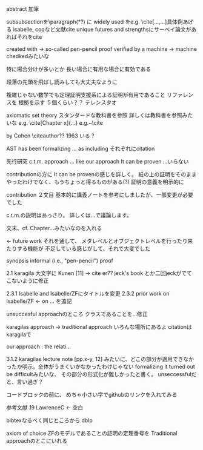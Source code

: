 
abstract 加筆

subsubsectionを\paragraph(*?) に
widely used をe.g. \cite[...,...]具体例あげる
isabelle, coqなど文献cite
unique futures and strengthsにサーベイ論文があればそれをcite

created with -> so-called pen-pencil proof 
verified by a machine -> machine chedkedみたいな

特に場合分けが多いとか
長い場合に有用な場合に有効である

段落の先頭を飛ばし読みしても大丈夫なように

複雑じゃない数学でも定理証明支援系による証明が有用であること
リファレンスを
根拠を示す
５個くらい？？
テレンスタオ

axiomatic set theory
スタンダードな教科書を参照
詳しくは教科書を参照みたいな
e.g. \cite[Chapter x]{...}
e.g.~\cite

by Cohen \citeauthor??
1963 いる？

AST has been formalizing ... as 
including それぞれにcitation 

先行研究
c.t.m. approach ... like our approach 
It can be proven ...いらない

contributionの方に
It can be provenの感じを詳しく。
紙の上の証明をそのままやったわけでなく、もうちょっと得るものがある(?)
証明の意義を明示的に

contribution 
２文目
基本的に講義ノートを参考にしましたが、一部変更が必要でした

c.t.m.の説明はあっさり。
詳しくは...で議論します。

文末、cf. Chapter...みたいなのを入れる

<- future work
それを通して、
メタレベルとオブジェクトレベルを行ったり来たりする機能が
不足している感じがして、それで大変でした


synopsis
informal (i.e., "pen-pencil") proof

2.1 karagila 大文字に
Kunen [11] -> cite er??
jeck's book とか二回jeckがでてこないように修正


2.3.1 Isabelle and Isabelle/ZFにタイトルを変更
2.3.2 prior work on Isabelle/ZF <- on ... を追記


unsuccesful approachのところ
クラスであることを...修正

karagilas approach -> 
traditional approach いろんな場所にあるよ
citationはkaragilaで

our approach : the relati... 

3.1.2
karagilas lecture note [pp.x-y, 12]
みたいに、どこの部分が適用できなかったか明示。全体がうまくいかなかったわけじゃない 
formalizing it turned out be difficultみたいな、
その部分の形式化が難しかったと書く。
unseccessfulだと、言い過ぎ？


コードブロックの前に、
めちゃ小さい字でgithubのリンクを入れてみる

参考文献
19 LawrenceC <- 空白 

bibtexなるべく同じところから
dblp 


axiom of choice ZFのモデルであることの証明の定理番号を
Traditional approachのとこにいれる


